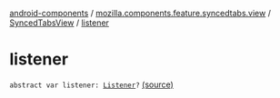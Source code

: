 [android-components](../../index.md) / [mozilla.components.feature.syncedtabs.view](../index.md) / [SyncedTabsView](index.md) / [listener](./listener.md)

# listener

`abstract var listener: `[`Listener`](-listener/index.md)`?` [(source)](https://github.com/mozilla-mobile/android-components/blob/master/components/feature/syncedtabs/src/main/java/mozilla/components/feature/syncedtabs/view/SyncedTabsView.kt#L15)